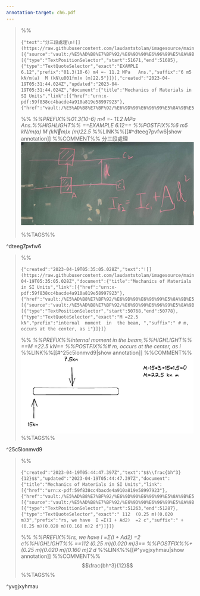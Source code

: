```yaml
---
annotation-target: ch6.pdf
---
```



>%%
>```annotation-json
>{"text":"分三段處理\n![](https://raw.githubusercontent.com/laudantstolam/imagesource/main/%E4%B8%AD%E6%80%A7%E8%BB%B8%E5%AE%9A%E7%90%86.jpg)\n","target":[{"source":"vault:/%E5%AD%B8%E7%BF%92/%E6%9D%90%E6%96%99%E5%8A%9B%E5%AD%B8/ch6.pdf","selector":[{"type":"TextPositionSelector","start":51671,"end":51685},{"type":"TextQuoteSelector","exact":"EXAMPLE   6.12","prefix":"01.3(10-6) m4 =- 11.2 MPa   Ans.","suffix":"6 m5 kN/m(a)  M (kN\u001fm)x (m)22.5"}]}],"created":"2023-04-19T05:31:44.024Z","updated":"2023-04-19T05:31:44.024Z","document":{"title":"Mechanics of Materials in SI Units","link":[{"href":"urn:x-pdf:59f838cc4bacde4a910a819e58997923"},{"href":"vault:/%E5%AD%B8%E7%BF%92/%E6%9D%90%E6%96%99%E5%8A%9B%E5%AD%B8/ch6.pdf"}],"documentFingerprint":"59f838cc4bacde4a910a819e58997923"},"uri":"vault:/%E5%AD%B8%E7%BF%92/%E6%9D%90%E6%96%99%E5%8A%9B%E5%AD%B8/ch6.pdf"}
>```
>%%
>*%%PREFIX%%01.3(10-6) m4 =- 11.2 MPa   Ans.%%HIGHLIGHT%% ==EXAMPLE   6.12== %%POSTFIX%%6 m5 kN/m(a)  M (kNm)x (m)22.5*
>%%LINK%%[[#^dteeg7pvfw6|show annotation]]
>%%COMMENT%%
>分三段處理
>![](https://raw.githubusercontent.com/laudantstolam/imagesource/main/%E4%B8%AD%E6%80%A7%E8%BB%B8%E5%AE%9A%E7%90%86.jpg)
>
>%%TAGS%%
>
^dteeg7pvfw6


>%%
>```annotation-json
>{"created":"2023-04-19T05:35:05.028Z","text":"![](https://raw.githubusercontent.com/laudantstolam/imagesource/main/m.png)","updated":"2023-04-19T05:35:05.028Z","document":{"title":"Mechanics of Materials in SI Units","link":[{"href":"urn:x-pdf:59f838cc4bacde4a910a819e58997923"},{"href":"vault:/%E5%AD%B8%E7%BF%92/%E6%9D%90%E6%96%99%E5%8A%9B%E5%AD%B8/ch6.pdf"}],"documentFingerprint":"59f838cc4bacde4a910a819e58997923"},"uri":"vault:/%E5%AD%B8%E7%BF%92/%E6%9D%90%E6%96%99%E5%8A%9B%E5%AD%B8/ch6.pdf","target":[{"source":"vault:/%E5%AD%B8%E7%BF%92/%E6%9D%90%E6%96%99%E5%8A%9B%E5%AD%B8/ch6.pdf","selector":[{"type":"TextPositionSelector","start":50768,"end":50778},{"type":"TextQuoteSelector","exact":"M =22.5 kN","prefix":"internal  moment  in  the beam, ","suffix":" # m, occurs at the center, as i"}]}]}
>```
>%%
>*%%PREFIX%%internal  moment  in  the beam,%%HIGHLIGHT%% ==M =22.5 kN== %%POSTFIX%%# m, occurs at the center, as i*
>%%LINK%%[[#^25c5lonmvd9|show annotation]]
>%%COMMENT%%
>![](https://raw.githubusercontent.com/laudantstolam/imagesource/main/m.png)
>%%TAGS%%
>
^25c5lonmvd9


>%%
>```annotation-json
>{"created":"2023-04-19T05:44:47.397Z","text":"$$\\frac{bh^3}{12}$$","updated":"2023-04-19T05:44:47.397Z","document":{"title":"Mechanics of Materials in SI Units","link":[{"href":"urn:x-pdf:59f838cc4bacde4a910a819e58997923"},{"href":"vault:/%E5%AD%B8%E7%BF%92/%E6%9D%90%E6%96%99%E5%8A%9B%E5%AD%B8/ch6.pdf"}],"documentFingerprint":"59f838cc4bacde4a910a819e58997923"},"uri":"vault:/%E5%AD%B8%E7%BF%92/%E6%9D%90%E6%96%99%E5%8A%9B%E5%AD%B8/ch6.pdf","target":[{"source":"vault:/%E5%AD%B8%E7%BF%92/%E6%9D%90%E6%96%99%E5%8A%9B%E5%AD%B8/ch6.pdf","selector":[{"type":"TextPositionSelector","start":51263,"end":51287},{"type":"TextQuoteSelector","exact":" 112  (0.25 m)(0.020 m)3","prefix":"rs, we have  I =Σ(I + Ad2)  =2 c","suffix":" + (0.25 m)(0.020 m)(0.160 m)2 d"}]}]}
>```
>%%
>*%%PREFIX%%rs, we have  I =Σ(I + Ad2)  =2 c%%HIGHLIGHT%% ==112  (0.25 m)(0.020 m)3== %%POSTFIX%%+ (0.25 m)(0.020 m)(0.160 m)2 d*
>%%LINK%%[[#^yvgjxyhmau|show annotation]]
>%%COMMENT%%
>$$\frac{bh^3}{12}$$
>%%TAGS%%
>
^yvgjxyhmau
